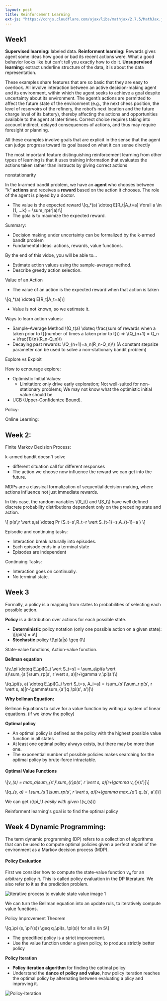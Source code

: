 ```yaml
---
layout: post
title: Reinforcement Learning
ext-js: "https://cdnjs.cloudflare.com/ajax/libs/mathjax/2.7.5/MathJax.js?config=TeX-MML-AM_CHTML"
---
```


## Week1
**Supervised learning:** labeled data. 
**Reinforment learning:** Rewards gives agent some ideas how good or bad its recent actions were. What a good behavior looks like but can't tell you exactly how to do it. 
**Unsupervised learning:** extract underline structure of the data, it is about the data representation. 

These examples share features that are so basic that they are easy to overlook. All involve interaction between an active decision-making agent and its environment, within which the agent seeks to achieve a goal despite uncertainty about its environment. The agent’s actions are permitted to affect the future state of the environment (e.g., the next chess position, the level of reservoirs of the refinery, the robot’s next location and the future charge level of its battery), thereby affecting the actions and opportunities available to the agent at later times. Correct choice requires taking into account indirect, delayed consequences of actions, and thus may require foresight or planning.

All these examples involve goals that are explicit in the sense that the agent can judge progress toward its goal based on what it can sense directly

The most important feature distinguishing reinforcement learning from other types of learning is that it uses training information that evaluates the actions taken rather than instructs by giving correct actions

nonstationarity

In the k-armed bandit problem, we have an **agent** who chooses between "k" **actions** and receives a **reward** based on the action it chooses. The role of the agent is played by a doctor. 

* The value is the expected reward
\\[q_*(a) \doteq E[R_t|A_t=a]  \forall a \in \{1, ...k\} = \sum_rp(r|a)r\\]
* The gola is to maximize the expected reward. 


Summary: 
* Decision making under uncertainty can be formalized by the k-armed bandit problem
* Fundamental ideas: actions, rewards, value functions. 



By the end of this vidoe, you will be able to...
* Estimate action values using the sample-average method. 
* Describe greedy action selection. 

Value of an Action
* The value of an action is the expected reward when that action is taken

\\[q_*(a) \doteq E[R_t|A_t=a]\\]
* Value is not known, so we estimate it. 

Ways to learn action values: 
* Sample-Average Method \\(Q_t(a) \doteq \frac{sum of rewards when a taken prior to t}{number of times a taken prior to t}\\) => \\(Q_{n+1} = Q_n + \frac{1}{n}(R_n-Q_n)\\)
* Decaying past rewards: \\(Q_{n+1}=a_n(R_n-Q_n)\\) (A constant stepsize parameter can be used to solve a non-stationary bandit problem)

Explore vs Exploit

How to ecnourage explore: 
* Optimistic Initial Values:
	* Limitation: only drive early exploration; Not well-suited for non-stationary problems; We may not know what the optimistic initial value should be
* UCB (Upper-Confidentce Bound). 

Policy: 

Online Learning: 

## Week 2:
Finite Markov Decision Process: 

k-armed bandit doesn't solve
* different situation call for different responses
* The action we choose now influence the reward we can get into the future. 


MDPs are a classical formalization of sequential decision making, where actions influence not just immediate rewards. 

In this case, the random variables \\(R_t\\) and \\(S_t\\) have well defined discrete probability distributions dependent only on the preceding state and action.

\\[ p(s',r \vert s,a) \doteq Pr {S_t=s',R_t=r \vert S_{t-1}=s,A_{t-1}=a } \\]

Episodic and continuing tasks: 

* Interaction break naturally into episodes. 
* Each episode ends in a terminal state
* Episodes are independent

Continuing Tasks: 
* Interaction goes on continually. 
* No terminal state. 


## Week 3

Formally, a policy is a mapping from states to probabilities of selecting each possible action.

**Policy** is a distribution over actions for each possible state. 
* **Deterministic** policy notation (only one possible action on a given state): 
\\[\pi(s) = a\\]
* **Stochastic** policy 
\\[\pi(a|s) \geq 0\\]

State-value functions, Action-value function. 

**Bellman equation**

\\(v_\pi \doteq E_\pi[G_t \vert S_t=s] = \sum_a\pi(a \vert s)\sum_{s'}\sum_rp(s', r \vert s, a)[r+\gamma v_\pi(s')\\)

\\(q_\pi(s, a) \doteq E_\pi[G_i \vert S_t=s, A_i=a] = \sum_{s'}\sum_r p(s', r \vert s, a)[r+\gamma\sum_{a'}q_\pi(s', a')]\\)

**Why bellman Equation:** 

Bellman Equations to solve for a value function by writing a system of linear equations. (if we know the policy)

**Optimal policy**

* An optimal policy is defined as the policy with the highest possible value function in all states
* At least one optimal policy always exists, but there may be more than one. 
* The exponential number of possible policies makes searching for the optimal policy by brute-force intractable. 

#### Optimal Value Functions

\\[v_*(s) = max_a\sum_{s'}\sum_{r}p(s', r \vert s, a)[r+\gamma v_{*}(s')]\\]

\\[q_*(s, a) = \sum_{s'}\sum_rp(s', r \vert s, a)[r+\gamma max_{a'} q_*(s', a')]\\]

We can get \\(\pi_*\\) easily with given \\(v_*(s)\\)

Reinforment learning's goal is to find the optimal policy

## Week 4 Dynamic Programming: 

The term dynamic programming (DP) refers to a collection of algorithms that can be used to compute optimal policies given a perfect model of the environment as a Markov decision process (MDP).

#### Policy Evaluation
First we consider how to compute the state-value function $v_\pi$ for an arbitrary policy $\pi$. This is called policy evaluation in the DP literature. We also refer to it as the prediction problem.

![iterative process to evalute state value](../img/iterative-evaluate-state-value.png)
image 1

We can turn the Bellman equation into an update ruls, to iteratively compute value functions. 

Policy Improvement Theorem

\\[q_\pi (s, \pi'(s)) \geq q_\pi(s, \pi(s)) for all s \in S\\]

* The greedified policy is a strict improvement. 
* Use the value function under a given policy, to produce strictly better policy

**Policy Iteration**

* **Policy iteration algorithm** for finding the optimal policy
* Understand the **dance of policy and value**, how policy iteration reaches the optimal policy by alternating between evaluating a plicy and improving it.

![Policy-Iteration](../img/Policy-Iteration.png)

